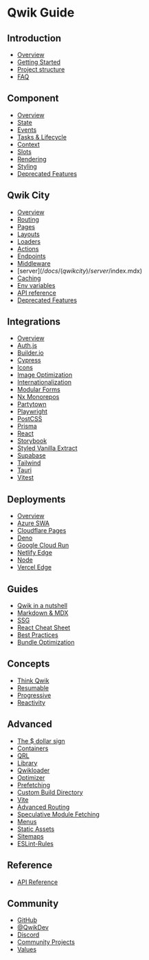 # Qwik Guide

## Introduction

- [Overview](/docs/(qwik)/index.mdx)
- [Getting Started](/docs/(qwik)/getting-started/index.mdx)
- [Project structure](/docs/(qwikcity)/project-structure/index.mdx)
- [FAQ](/docs/(qwik)/faq/index.mdx)

## Component

- [Overview](/docs/(qwik)/components/overview/index.mdx)
- [State](/docs/(qwik)/components/state/index.mdx)
- [Events](/docs/(qwik)/components/events/index.mdx)
- [Tasks & Lifecycle](/docs/(qwik)/components/tasks/index.mdx)
- [Context](/docs/(qwik)/components/context/index.mdx)
- [Slots](/docs/(qwik)/components/slots/index.mdx)
- [Rendering](/docs/(qwik)/components/rendering/index.mdx)
- [Styling](/docs/(qwik)/components/styles/index.mdx)
- [Deprecated Features](/docs/(qwik)/deprecated-features/index.mdx)

## Qwik City

- [Overview](/docs/(qwikcity)/qwikcity/index.mdx)
- [Routing](/docs/(qwikcity)/routing/index.mdx)
- [Pages](/docs/(qwikcity)/pages/index.mdx)
- [Layouts](/docs/(qwikcity)/layout/index.mdx)
- [Loaders](/docs/(qwikcity)/route-loader/index.mdx)
- [Actions](/docs/(qwikcity)/action/index.mdx)
- [Endpoints](/docs/(qwikcity)/endpoints/index.mdx)
- [Middleware](/docs/(qwikcity)/middleware/index.mdx)
- [server$](/docs/(qwikcity)/server$/index.mdx)
- [Caching](/docs/(qwikcity)/caching/index.mdx)
- [Env variables](/docs/(qwikcity)/env-variables/index.mdx)
- [API reference](/docs/(qwikcity)/api/index.mdx)
- [Deprecated Features](/docs/(qwikcity)/qwikcity-deprecated-features/index.mdx)

## Integrations

- [Overview](integrations/index.mdx)
- [Auth.js](integrations/authjs/index.mdx)
- [Builder.io](integrations/builderio/index.mdx)
- [Cypress](integrations/cypress/index.mdx)
- [Icons](integrations/icons/index.mdx)
- [Image Optimization](integrations/image-optimization/index.mdx)
- [Internationalization](integrations/i18n/index.mdx)
- [Modular Forms](integrations/modular-forms/index.mdx)
- [Nx Monorepos](integrations/nx/index.mdx)
- [Partytown](integrations/partytown/index.mdx)
- [Playwright](integrations/playwright/index.mdx)
- [PostCSS](integrations/postcss/index.mdx)
- [Prisma](integrations/prisma/index.mdx)
- [React](integrations/react/index.mdx)
- [Storybook](integrations/storybook/index.mdx)
- [Styled Vanilla Extract](integrations/styled-vanilla-extract/index.mdx)
- [Supabase](integrations/supabase/index.mdx)
- [Tailwind](integrations/tailwind/index.mdx)
- [Tauri](integrations/tauri/index.mdx)
- [Vitest](integrations/vitest/index.mdx)

## Deployments

- [Overview](deployments/index.mdx)
- [Azure SWA](deployments/azure-swa/index.mdx)
- [Cloudflare Pages](deployments/cloudflare-pages/index.mdx)
- [Deno](deployments/deno/index.mdx)
- [Google Cloud Run](deployments/gcp-cloud-run/index.mdx)
- [Netlify Edge](deployments/netlify-edge/index.mdx)
- [Node](deployments/node/index.mdx)
- [Vercel Edge](deployments/vercel-edge/index.mdx)

## Guides

- [Qwik in a nutshell](/docs/(qwikcity)/guides/qwik-nutshell/index.mdx)
- [Markdown & MDX](/docs/(qwikcity)/guides/mdx/index.mdx)
- [SSG](/docs/(qwikcity)/guides/static-site-generation/index.mdx)
- [React Cheat Sheet](/docs/(qwikcity)/guides/react-cheat-sheet/index.mdx)
- [Best Practices](/docs/(qwikcity)/guides/best-practices/index.mdx)
- [Bundle Optimization](/docs/(qwikcity)/guides/bundle/index.mdx)


## Concepts

- [Think Qwik](/docs/(qwik)/think-qwik/index.mdx)
- [Resumable](/docs/(qwik)/concepts/resumable/index.mdx)
- [Progressive](/docs/(qwik)/concepts/progressive/index.mdx)
- [Reactivity](/docs/(qwik)/concepts/reactivity/index.mdx)

## Advanced

- [The $ dollar sign](/docs/(qwik)/advanced/dollar/index.mdx)
- [Containers](/docs/(qwik)/advanced/containers/index.mdx)
- [QRL](/docs/(qwik)/advanced/qrl/index.mdx)
- [Library](/docs/(qwik)/advanced/library/index.mdx)
- [Qwikloader](/docs/(qwik)/advanced/qwikloader/index.mdx)
- [Optimizer](/docs/(qwik)/advanced/optimizer/index.mdx)
- [Prefetching](/docs/(qwik)/advanced/prefetching/index.mdx)
- [Custom Build Directory](/docs/(qwik)/advanced/custom-build-dir/index.mdx)
- [Vite](/docs/(qwik)/advanced/vite/index.mdx)
- [Advanced Routing](/docs/(qwikcity)/advanced/routing/index.mdx)
- [Speculative Module Fetching](/docs/(qwikcity)/advanced/speculative-module-fetching/index.mdx)
- [Menus](/docs/(qwikcity)/advanced/menu/index.mdx)
- [Static Assets](/docs/(qwikcity)/advanced/static-assets/index.mdx)
- [Sitemaps](/docs/(qwikcity)/advanced/sitemaps/index.mdx)
- [ESLint-Rules](/docs/(qwik)/advanced/eslint/index.mdx)

## Reference

- [API Reference](/api/)

## Community

- [GitHub](https://github.com/BuilderIO/qwik)
- [@QwikDev](https://twitter.com/QwikDev)
- [Discord](https://qwik.builder.io/chat)
- [Community Projects](/community/projects/index.mdx)
- [Values](/community/values/index.mdx)

